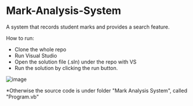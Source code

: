 # Mark-Analysis-System
A system that records student marks and provides a search feature.

How to run: 
 - Clone the whole repo
 - Run Visual Studio
 - Open the solution file (.sln) under the repo with VS
 - Run the solution by clicking the run button.

 ![image](https://user-images.githubusercontent.com/62463532/131929563-78a1fb92-5591-4868-9a94-3fe1196d77bb.png)


*Otherwise the source code is under folder "Mark Analysis System", called "Program.vb"

